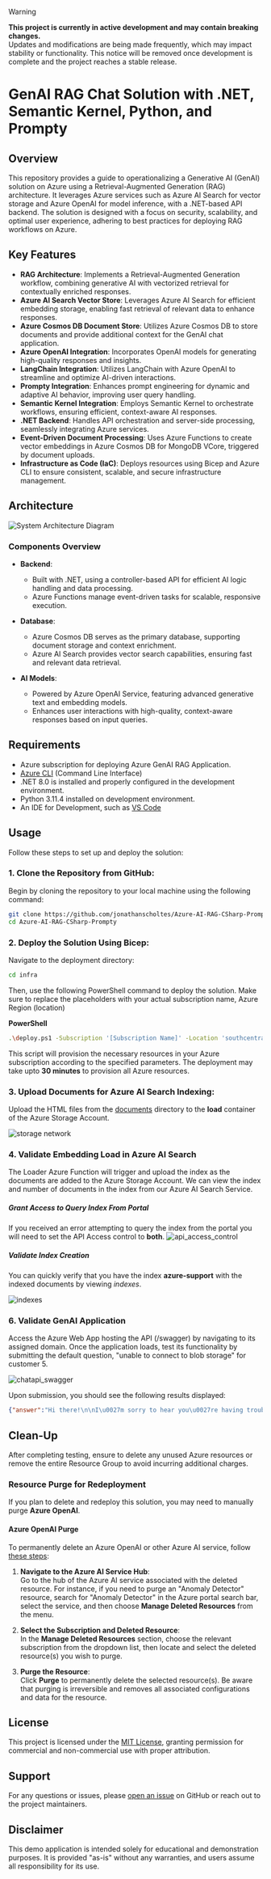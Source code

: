 > [!WARNING]  
> **This project is currently in active development and may contain breaking changes.**  
> Updates and modifications are being made frequently, which may impact stability or functionality. This notice will be removed once development is complete and the project reaches a stable release.


# GenAI RAG Chat Solution with .NET, Semantic Kernel, Python, and Prompty  

## Overview  

This repository provides a guide to operationalizing a Generative AI (GenAI) solution on Azure using a Retrieval-Augmented Generation (RAG) architecture. It leverages Azure services such as Azure AI Search for vector storage and Azure OpenAI for model inference, with a .NET-based API backend. The solution is designed with a focus on security, scalability, and optimal user experience, adhering to best practices for deploying RAG workflows on Azure.

## Key Features  

- **RAG Architecture**: Implements a Retrieval-Augmented Generation workflow, combining generative AI with vectorized retrieval for contextually enriched responses.  
- **Azure AI Search Vector Store**: Leverages Azure AI Search for efficient embedding storage, enabling fast retrieval of relevant data to enhance responses.  
- **Azure Cosmos DB Document Store**: Utilizes Azure Cosmos DB to store documents and provide additional context for the GenAI chat application.  
- **Azure OpenAI Integration**: Incorporates OpenAI models for generating high-quality responses and insights.  
- **LangChain Integration**: Utilizes LangChain with Azure OpenAI to streamline and optimize AI-driven interactions.  
- **Prompty Integration**: Enhances prompt engineering for dynamic and adaptive AI behavior, improving user query handling.  
- **Semantic Kernel Integration**: Employs Semantic Kernel to orchestrate workflows, ensuring efficient, context-aware AI responses.  
- **.NET Backend**: Handles API orchestration and server-side processing, seamlessly integrating Azure services.  
- **Event-Driven Document Processing**: Uses Azure Functions to create vector embeddings in Azure Cosmos DB for MongoDB VCore, triggered by document uploads.  
- **Infrastructure as Code (IaC)**: Deploys resources using Bicep and Azure CLI to ensure consistent, scalable, and secure infrastructure management.  




## Architecture  

![System Architecture Diagram](./media/design1.png)  

### Components Overview  

- **Backend**:  
  - Built with .NET, using a controller-based API for efficient AI logic handling and data processing.  
  - Azure Functions manage event-driven tasks for scalable, responsive execution.  

- **Database**:  
  - Azure Cosmos DB serves as the primary database, supporting document storage and context enrichment.  
  - Azure AI Search provides vector search capabilities, ensuring fast and relevant data retrieval.  

- **AI Models**:  
  - Powered by Azure OpenAI Service, featuring advanced generative text and embedding models.  
  - Enhances user interactions with high-quality, context-aware responses based on input queries.  


## Requirements
- Azure subscription for deploying Azure GenAI RAG Application.
- [Azure CLI](https://learn.microsoft.com/en-us/cli/azure/get-started-with-azure-cli) (Command Line Interface)
- .NET 8.0 is installed and properly configured in the development environment.
- Python 3.11.4 installed on development environment.
- An IDE for Development, such as [VS Code](https://code.visualstudio.com/download)


## Usage

Follow these steps to set up and deploy the solution:

### 1. Clone the Repository from GitHub:  
Begin by cloning the repository to your local machine using the following command:

```bash
git clone https://github.com/jonathanscholtes/Azure-AI-RAG-CSharp-Prompty.git
cd Azure-AI-RAG-CSharp-Prompty
```

### 2. Deploy the Solution Using Bicep:  
Navigate to the deployment directory:

```bash
cd infra
```

Then, use the following PowerShell command to deploy the solution. Make sure to replace the placeholders with your actual subscription name, Azure Region (location)

**PowerShell**
```bash
.\deploy.ps1 -Subscription '[Subscription Name]' -Location 'southcentralus'
```

This script will provision the necessary resources in your Azure subscription according to the specified parameters. The deployment may take upto **30 minutes** to provision all Azure resources.


### 3. Upload Documents for Azure AI Search Indexing:

Upload the HTML files from the [documents](documents) directory to the **load** container of the Azure Storage Account.

![storage network](./media/storage_container_load.png)

### 4. Validate Embedding Load in Azure AI Search
The Loader Azure Function will trigger and upload the index as the documents are added to the Azure Storage Account. We can view the index and number of documents in the index from our Azure AI Search Service.

##### Grant Access to Query Index From Portal
If you received an error attempting to query the index from the portal you will need to set the API Access control to **both**.
![api_access_control](./media/azure_ai_search_api_access_control.png)


##### Validate Index Creation
You can quickly verify that you have the index **azure-support** with the indexed documents by viewing *indexes*. 

![indexes](./media/azure_ai_search_indexes.png)




### 6. Validate GenAI Application

Access the Azure Web App hosting the API (/swagger) by navigating to its assigned domain. Once the application loads, test its functionality by submitting the default question, "unable to connect to blob storage" for customer 5.

![chatapi_swagger](./media/chatapi_swagger.png)

Upon submission, you should see the following results displayed:

```json
{"answer":"Hi there!\n\nI\u0027m sorry to hear you\u0027re having trouble accessing your Azure Blob Storage. Let\u0027s see if we can fix that. \uD83D\uDE0A\n\nHere are a few steps you can take to troubleshoot the \u0022Access Denied\u0022 issue:\n\n1. **Check Permissions**: Ensure that the user or application trying to access the Blob Storage has the necessary permissions (read, write, or delete).\n\n2. **SAS Token**: Make sure the Shared Access Signature (SAS) token you\u0027re using is valid and hasn\u0027t expired. If it has, generate a new one.\n\n3. **Authentication Credentials**: Double-check that the account name and account key are correctly entered. Ensure there are no typos.\n\n4. **Azure Active Directory (AAD)**: If you\u0027re using AAD, confirm that the user or application has the appropriate roles and permissions assigned.\n\n5. **Firewall and Virtual Network Settings**: Verify that the required IP addresses or ranges are allowed to access the Blob Storage.\n\nIf you follow these steps and the issue persists, it might be a good idea to reach out to Azure support for more specific guidance.\n\nReference Code: AZBLOB5\n\nFeel free to ask if you have any more questions.\n\nBest,\n[Your Name]","context":[{"reference_code":"AZBLOB5","title":"Azure Blob Storage Access Denied","content":"Title: Azure Blob Storage Access Denied\nMain Heading: Azure Blob Storage Access Denied\n\nDescription:\nAccessing Azure Blob Storage may fail due to incorrect permissions, invalid SAS tokens, or missing authentication credentials. This can result in an \u0022Access Denied\u0022 error message. Resolving this issue involves ensuring that the user or application has appropriate access rights to the Blob Storage account. It is important to check the permissions, SAS tokens, and authentication credentials to ensure they are correctly configured.\nIf the above resolution steps do not resolve the issue, consider reaching out to Azure support for further assistance. They can provide more specific guidance based on your specific scenario and help troubleshoot any underlying issues.\nAZBLOB5\n\nPossible Error Messages:\n\u0022Access Denied\u0022\n\u0022Permission Denied\u0022\n\u0022Invalid SAS Token\u0022\n\u0022Authentication Failed\u0022\nVerify the permissions assigned to the user or application accessing the Blob Storage. Ensure that the necessary permissions are granted, such as read, write, or delete access.\nCheck the SAS token used for authentication. Make sure it is valid and has not expired. Generate a new SAS token if needed.\nEnsure that the authentication credentials, such as the account name and account key, are correctly entered. Double-check for any typos or mistakes.\nIf using Azure Active Directory (AAD) authentication, verify that the user or application has the necessary permissions and roles assigned in AAD.\nIf the issue persists, check the firewall and virtual network settings for the Blob Storage account. Ensure that the necessary IP addresses or ranges are allowed to access the storage.\n\nResolution Steps:\nVerify the permissions assigned to the user or application accessing the Blob Storage. Ensure that the necessary permissions are granted, such as read, write, or delete access.\nCheck the SAS token used for authentication. Make sure it is valid and has not expired. Generate a new SAS token if needed.\nEnsure that the authentication credentials, such as the account name and account key, are correctly entered. Double-check for any typos or mistakes.\nIf using Azure Active Directory (AAD) authentication, verify that the user or application has the necessary permissions and roles assigned in AAD.\nIf the issue persists, check the firewall and virtual network settings for the Blob Storage account. Ensure that the necessary IP addresses or ranges are allowed to access the storage.\n\nNext Steps:\nIf the above resolution steps do not resolve the issue, consider reaching out to Azure support for further assistance. They can provide more specific guidance based on your specific scenario and help troubleshoot any underlying issues.\nAZBLOB5\n\nReference Code: AZBLOB5\n"}]}
```

## Clean-Up

After completing testing, ensure to delete any unused Azure resources or remove the entire Resource Group to avoid incurring additional charges.

### Resource Purge for Redeployment

If you plan to delete and redeploy this solution, you may need to manually purge **Azure OpenAI**.

#### Azure OpenAI Purge

To permanently delete an Azure OpenAI or other Azure AI service, follow [these steps](https://learn.microsoft.com/en-us/azure/ai-services/recover-purge-resources?tabs=azure-portal#purge-a-deleted-resource):

1. **Navigate to the Azure AI Service Hub**:  
   Go to the hub of the Azure AI service associated with the deleted resource. For instance, if you need to purge an "Anomaly Detector" resource, search for "Anomaly Detector" in the Azure portal search bar, select the service, and then choose **Manage Deleted Resources** from the menu.

2. **Select the Subscription and Deleted Resource**:  
   In the **Manage Deleted Resources** section, choose the relevant subscription from the dropdown list, then locate and select the deleted resource(s) you wish to purge.

3. **Purge the Resource**:  
   Click **Purge** to permanently delete the selected resource(s). Be aware that purging is irreversible and removes all associated configurations and data for the resource.



## License
This project is licensed under the [MIT License](MIT.md), granting permission for commercial and non-commercial use with proper attribution.

## Support
For any questions or issues, please [open an issue](https://github.com/jonathanscholtes/Azure-AI-RAG-CSharp-Prompty/issues) on GitHub or reach out to the project maintainers.

## Disclaimer
This demo application is intended solely for educational and demonstration purposes. It is provided "as-is" without any warranties, and users assume all responsibility for its use.
